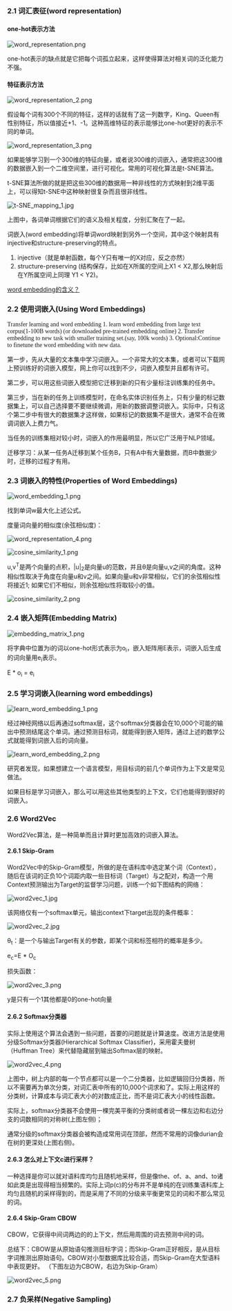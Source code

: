 ### 2.1 词汇表征(word representation)
#### one-hot表示方法

![word_representation.png](https://i.imgur.com/XXunNwn.png)

one-hot表示的缺点就是它把每个词孤立起来，这样使得算法对相关词的泛化能力不强。
#### 特征表示方法
![word_representation_2.png](https://i.imgur.com/5268M5F.png)

假设每个词有300个不同的特征，这样的话就有了这一列数字，King、Queen有性别特征，所以值接近+1、-1。这种高维特征的表示能够比one-hot更好的表示不同的单词。

![word_representation_3.png](https://i.imgur.com/9tHfEZD.png)

如果能够学习到一个300维的特征向量，或者说300维的词嵌入，通常把这300维的数据嵌入到一个二维空间里，进行可视化。常用的可视化算法是t-SNE算法。

t-SNE算法所做的就是把这些300维的数据用一种非线性的方式映射到2维平面上，可以得知t-SNE中这种映射很复杂而且很非线性。

![t-SNE_mapping_1.jpg](https://i.imgur.com/hua5jtj.jpg)

上图中，各词单词根据它们的语义及相关程度，分别汇聚在了一起。

词嵌入(word embedding)将单词word映射到另外一个空间，其中这个映射具有injective和structure-preserving的特点。
1. injective（就是单射函数，每个Y只有唯一的X对应，反之亦然）
2. structure-preserving (结构保存，比如在X所属的空间上X1 < X2,那么映射后在Y所属空间上同理 Y1 < Y2)。

[word embedding的含义？](https://www.zhihu.com/question/32275069)
### 2.2 使用词嵌入(Using Word Embeddings)
<font face="Consolas">
Transfer learning and word embedding
1. learn word embedding from large text corpus(1-100B words) (or downloaded pre-trained embedding online)
2. Transfer embedding to new task with smaller training set.(say, 100k words)
3. Optional:Continue to finetune the word embedding with new data.
</font>

第一步，先从大量的文本集中学习词嵌入。一个非常大的文本集，或者可以下载网上预训练好的词嵌入模型，网上你可以找到不少，词嵌入模型并且都有许可。

第二步，可以用这些词嵌入模型把它迁移到新的只有少量标注训练集的任务中。

第三步，当在新的任务上训练模型时，在命名实体识别任务上，只有少量的标记数据集上，可以自己选择要不要继续微调，用新的数据调整词嵌入。实际中，只有这个第二步中有很大的数据集才这样做，如果标记的数据集不是很大，通常不会在微调词嵌入上费力气。

当任务的训练集相对较小时，词嵌入的作用最明显，所以它广泛用于NLP领域。

迁移学习：从某一任务A迁移到某个任务B，只有A中有大量数据，而B中数据少时，迁移的过程才有用。

### 2.3 词嵌入的特性(Properties of Word Embeddings)
![word_embedding_1.png](https://i.imgur.com/Lj8wUPI.png)

找到单词w最大化上述公式。

度量词向量的相似度(余弦相似度)：

![word_representation_4.png](https://i.imgur.com/jTMWxpX.png)

![cosine_similarity_1.png](https://i.imgur.com/EkuWabt.png)

u,v<sup>T</sup>是两个向量的点积，|u|<sub>2</sub>是向量u的范数，并且θ是向量u,v之间的角度。这种相似性取决于角度在向量u和v之间。如果向量u和v非常相似，它们的余弦相似性将接近1; 如果它们不相似，则余弦相似性将取较小的值。 

![cosine_similarity_2.png](https://i.imgur.com/P4aWjoh.png)

### 2.4 嵌入矩阵(Embedding Matrix)
![embedding_matrix_1.png](https://i.imgur.com/XqKlQfa.png)

将字典中位置为i的词以one-hot形式表示为o<sub>i</sub>，嵌入矩阵用E表示，词嵌入后生成的词向量用e<sub>i</sub>表示。

E * o<sub>i</sub> = e<sub>i</sub>

### 2.5 学习词嵌入(learning word embeddings)
![learn_word_embedding_1.png](https://i.imgur.com/jVtu0dh.png)

经过神经网络以后再通过softmax层，这个softmax分类器会在10,000个可能的输出中预测结尾这个单词。通过预测目标词，就能得到嵌入矩阵，通过上述的数学公式就能得到词嵌入后的词向量。

![learn_word_embedding_2.png](https://i.imgur.com/WczuPhs.png)

研究者发现，如果想建立一个语言模型，用目标词的前几个单词作为上下文是常见做法。

如果目标是学习词嵌入，那么可以用这些其他类型的上下文，它们也能得到很好的词嵌入。

### 2.6 Word2Vec
Word2Vec算法，是一种简单而且计算时更加高效的词嵌入算法。
#### 2.6.1 Skip-Gram
Word2Vec中的Skip-Gram模型，所做的是在语料库中选定某个词（Context），随后在该词的正负10个词距内取一些目标词（Target）与之配对，构造一个用Context预测输出为Target的监督学习问题，训练一个如下图结构的网络：

![word2vec_1.jpg](https://i.imgur.com/GTacllg.jpg)

该网络仅有一个softmax单元，输出context下target出现的条件概率：

![word2vec_2.jpg](https://i.imgur.com/wKIvh8H.jpg)

θ<sub>t</sub>：是一个与输出Target有关的参数，即某个词和标签相符的概率是多少。

e<sub>c</sub>=E \* O<sub>c</sub>

损失函数：

![word2vec_3.png](https://i.imgur.com/V33g7Qi.png)

y是只有一个1其他都是0的one-hot向量

#### 2.6.2 Softmax分类器
实际上使用这个算法会遇到一些问题，首要的问题就是计算速度。改进方法是使用分级Softmax分类器(Hierarchical Softmax Classifier)，采用霍夫曼树（Huffman Tree）来代替隐藏层到输出Softmax层的映射。

![word2vec_4.png](https://i.imgur.com/gyxnA3I.png)

上图中，树上内部的每一个节点都可以是一个二分类器，比如逻辑回归分类器，所以不需要再为单次分类，对词汇表中所有的10,000个词求和了。实际上用这样的分类树，计算成本与词汇表大小的对数成正比，而不是词汇表大小的线性函数。

实际上，softmax分类器不会使用一棵完美平衡的分类树或者说一棵左边和右边分支的词数相同的对称树(上图左侧)；

通常分级的softmax分类器会被构造成常用词在顶部，然而不常用的词像durian会在树的更深处(上图右侧)。

#### 2.6.3 怎么对上下文c进行采样？
一种选择是你可以就对语料库均匀且随机地采样，但是像the、of、a、and、to诸如此类是出现得相当频繁的。实际上词p(c)的分布并不是单纯的在训练集语料库上均匀且随机的采样得到的，而是采用了不同的分级来平衡更常见的词和不那么常见的词。

#### 2.6.4 Skip-Gram CBOW
CBOW，它获得中间词两边的的上下文，然后用周围的词去预测中间的词。

总结下：CBOW是从原始语句推测目标字词；而Skip-Gram正好相反，是从目标字词推测出原始语句。CBOW对小型数据库比较合适，而Skip-Gram在大型语料中表现更好。 （下图左边为CBOW，右边为Skip-Gram）

![word2vec_5.png](https://i.imgur.com/5gyUkqN.jpg)

### 2.7 负采样(Negative Sampling)